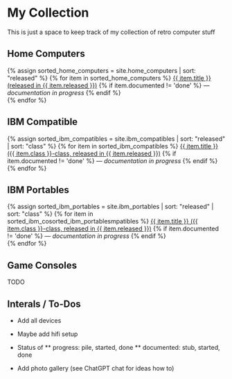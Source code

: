 # My Collection

This is just a space to keep track of my collection of retro computer stuff

## Home Computers

{% assign sorted_home_computers = site.home_computers | sort: "released" %}
{% for item in sorted_home_computers %}
  <a href="{{ item.url | relative_url }}">{{ item.title }} (released in {{ item.released }})</a>
  {% if item.documented != 'done' %} <em> — documentation in progress</em> {% endif %}
  <br>
{% endfor %}

## IBM Compatible

{% assign sorted_ibm_compatibles = site.ibm_compatibles | sort: "released" | sort: "class" %}
{% for item in sorted_ibm_compatibles %}
  <a href="{{ item.url | relative_url }}">{{ item.title }} ({{ item.class }}-class, released in {{ item.released }})</a>
  {% if item.documented != 'done' %} <em> — documentation in progress</em> {% endif %}
  <br>
{% endfor %}

## IBM Portables

{% assign sorted_ibm_portables = site.ibm_portables | sort: "released" | sort: "class" %}
{% for item in sorted_ibm_cosorted_ibm_portablesmpatibles %}
  <a href="{{ item.url | relative_url }}">{{ item.title }} ({{ item.class }}-class, released in {{ item.released }})</a>
  {% if item.documented != 'done' %} <em> — documentation in progress</em> {% endif %}
  <br>
{% endfor %}

## Game Consoles

TODO

## Interals / To-Dos

* Add all devices

* Maybe add hifi setup

* Status of 
** progress: pile, started, done
** documented: stub, started, done

* Add photo gallery (see ChatGPT chat for ideas how to)
